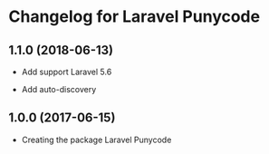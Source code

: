 # Changelog for Laravel Punycode

## 1.1.0 (2018-06-13)

- Add support Laravel 5.6

- Add auto-discovery

## 1.0.0 (2017-06-15)

- Creating the package Laravel Punycode
